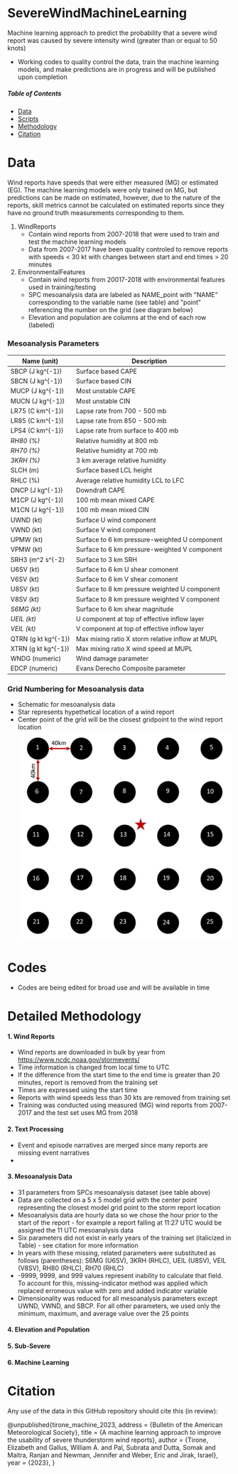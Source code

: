 # SevereWindMachineLearning
Machine learning approach to predict the probability that a severe wind report was caused by severe intensity wind (greater than or equal to 50 knots)

* Working codes to quality control the data, train the machine learning models, and make predictions are in progress and will be published upon completion

##### Table of Contents  
* [Data](#data)  
* [Scripts](#codes)
* [Methodology](#detailed-methodology)
* [Citation](#citation)

# Data
Wind reports have speeds that were either measured (MG) or estimated (EG). The machine learning models were only trained on MG, but predictions can be made on estimated, however, due to the nature of the reports, skill metrics cannot be calculated on estimated reports since they have no ground truth measurements corresponding to them. 
1. WindReports
   * Contain wind reports from 2007-2018 that were used to train and test the machine learning models
   * Data from 2007-2017 have been quality controled to remove reports with speeds < 30 kt with changes between start and end times > 20 minutes
2. EnvironmentalFeatures
   * Contain wind reports from 20017-2018 with environmental features used in training/testing
   * SPC mesoanalysis data are labeled as NAME_point with "NAME" corresponding to the variable name (see table) and "point" referencing the number on the grid (see diagram below)
   * Elevation and population are columns at the end of each row (labeled)

### Mesoanalysis Parameters
  | Name (unit) | Description |
  |-------|------------|
  | SBCP (J kg^{-1}) | Surface based CAPE |
  | SBCN (J kg^{-1}) | Surface based CIN | 
  | MUCP (J kg^{-1}) | Most unstable CAPE |
  | MUCN (J kg^{-1}) | Most unstable CIN |
  | LR75 (C km^{-1}) | Lapse rate from 700 - 500 mb | 
  | LR85 (C km^{-1}) | Lapse rate from 850 - 500 mb |
  | LPS4 (C km^{-1}) | Lapse rate from surface to 400 mb |
  | *RH80 (%)* | Relative humidity at 800 mb |
  | *RH70 (%)* | Relative humidity at 700 mb |
  | *3KRH (%)* | 3 km average relative humidity |
  | SLCH (m) | Surface based LCL height |
  | RHLC (%) | Average relative humidity LCL to LFC |
  | DNCP (J kg^{-1}) | Downdraft CAPE |
  | M1CP (J kg^{-1}) | 100 mb mean mixed CAPE |
  | M1CN (J kg^{-1}) | 100 mb mean mixed CIN | 
  | UWND (kt) | Surface U wind component |
  | VWND (kt) | Surface V wind component |
  | UPMW (kt) | Surface to 6 km pressure-weighted U component |
  | VPMW (kt) | Surface to 6 km pressure-weighted V component |
  | SRH3 (m^2 s^{-2} | Surface to 3 km SRH |
  | U6SV (kt) | Surface to 6 km U shear comonent |
  | V6SV (kt) | Surface to 6 km V shear comonent |
  | U8SV (kt) | Surface to 8 km pressure weighted U component |
  | V8SV (kt) | Surface to 8 km pressure weighted V component |
  | *S6MG (kt)* | Surface to 6 km shear magnitude |
  | *UEIL (kt)* | U component at top of effective inflow layer |
  | *VEIL (kt)* | V component at top of effective inflow layer |
  | QTRN (g kt kg^{-1}) | Max mixing ratio X storm relative inflow at MUPL |
  | XTRN (g kt kg^{-1}) | Max mixing ratio X wind speed at MUPL |
  | WNDG (numeric) | Wind damage parameter |
  | EDCP (numeric) | Evans Derecho Composite parameter |

### Grid Numbering for Mesoanalysis data
* Schematic for mesoanalysis data
* Star represents hypethetical location of a wind report
* Center point of the grid will be the closest gridpoint to the wind report location
![Mesoanalysis Grid Format](figs/Grid.png)

# Codes
* Codes are being edited for broad use and will be available in time

# Detailed Methodology
#### 1. Wind Reports
* Wind reports are downloaded in bulk by year from https://www.ncdc.noaa.gov/stormevents/
* Time information is changed from local time to UTC
* If the difference from the start time to the end time is greater than 20 minutes, report is removed from the training set
* Times are expressed using the start time
* Reports with wind speeds less than 30 kts are removed from training set
* Training was conducted using measured (MG) wind reports from 2007-2017 and the test set uses MG from 2018

#### 2. Text Processing
* Event and episode narratives are merged since many reports are missing event narratives
* 

#### 3. Mesoanalysis Data
* 31 parameters from SPCs mesoanalysis dataset (see table above)
* Data are collected on a 5 x 5 model grid with the center point representing the closest model grid point to the storm report location
* Mesoanalysis data are hourly data so we chose the hour prior to the start of the report - for example a report falling at 11:27 UTC would be assigned the 11 UTC mesoanalysis data
* Six parameters did not exist in early years of the training set (italicized in Table) - see citation for more information
* In years with these missing, related parameters were substituted as follows (parentheses): S6MG (U6SV), 3KRH (RHLC), UEIL (U8SV), VEIL (V8SV), RH80 (RHLC), RH70 (RHLC)
* -9999, 9999, and 999 values represent inability to calculate that field. To account for this, missing-indicator method was applied which replaced erroneous value with zero and added indicator variable
* Dimensionality was reduced for all mesoanalysis parameters except UWND, VWND, and SBCP. For all other parameters, we used only the minimum, maximum, and average value over the 25 points

#### 4. Elevation and Population

#### 5. Sub-Severe

#### 6. Machine Learning


# Citation
Any use of the data in this GitHub repository should cite this (in review):

@unpublished{tirone_machine_2023,
	address = {Bulletin of the American Meteorological Society},
	title = {A machine learning approach to improve the usability of severe thunderstorm wind reports},
	author = {Tirone, Elizabeth and Gallus, William A. and Pal, Subrata and Dutta, Somak and Maitra, Ranjan and Newman, Jennifer and Weber, Eric and Jirak, Israel},
	year = {2023},
}
